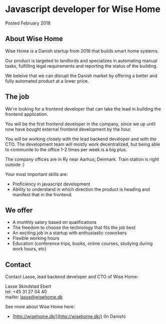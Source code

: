 # Javascript developer for Wise Home

Posted February 2018

## About Wise Home

Wise Home is a Danish startup from 2016 that builds smart home systems.

Our product is targeted to landlords and specializes in automating manual tasks, fulfilling legal requirements and
reporting the status of the building.

We beleive that we can disrupt the Danish market by offering a better and fully automated product at a lower price.

## The job

We're looking for a frontend developer that can take the lead in building the frontend application.

You will be the first frontend developer in the company, since we up until now have bought external frontend
development by the hour.

You will be working closely with the lead backend developer and with the CTO.
The development team will mostly work decentralized, but being able to communite to the office 1-2 times per week is a
big plus.

The company offices are in Ry near Aarhus, Denmark. Train station is right outside :)

Your most important skills are:

* Proficiency in javascript development
* Ability to understand in which direction the product is heading and manifest that in the frontend.

## We offer

* A monthly salary based on qualifications
* The freedom to choose the technology that fits the job best
* An exciting job in a startup with enthusiastic coworkers
* Flexible working hours
* Education (conference trips, books, online courses, studying during work hours, etc)

## Contact

Contact Lasse, lead backend developer and CTO of Wise Home:

Lasse Skindstad Ebert  
tel: +45 31 27 04 40  
mailto: lasse@wisehome.dk

See more about Wise Home here:

* [http://wisehome.dk/](http://wisehome.dk/) (In Danish)
